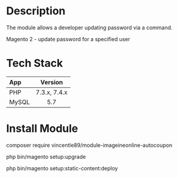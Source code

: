 # Description

The module allows a developer updating password via a command. 

Magento 2 - update password for a specified user
# Tech Stack
| App | Version |
| :------------- |:-------------:|
| PHP | 7.3.x, 7.4.x |
| MySQL | 5.7 |

# Install Module

composer require vincentle89/module-imageineonline-autocoupon

php bin/magento setup:upgrade

php bin/magento setup:static-content:deploy
